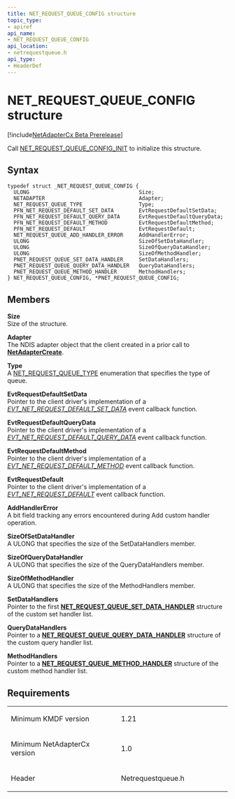 ```yaml
---
title: NET_REQUEST_QUEUE_CONFIG structure
topic_type:
- apiref
api_name:
- NET_REQUEST_QUEUE_CONFIG
api_location:
- netrequestqueue.h
api_type:
- HeaderDef
---
```


# NET\_REQUEST\_QUEUE\_CONFIG structure


[!include[NetAdapterCx Beta Prerelease](../netcx-beta-prerelease.md)]

Call [NET\_REQUEST\_QUEUE\_CONFIG\_INIT](net-request-queue-config-init.md) to initialize this structure.

Syntax
------

```ManagedCPlusPlus
typedef struct _NET_REQUEST_QUEUE_CONFIG {
  ULONG                                   Size;
  NETADAPTER                              Adapter;
  NET_REQUEST_QUEUE_TYPE                  Type;
  PFN_NET_REQUEST_DEFAULT_SET_DATA        EvtRequestDefaultSetData;
  PFN_NET_REQUEST_DEFAULT_QUERY_DATA      EvtRequestDefaultQueryData;
  PFN_NET_REQUEST_DEFAULT_METHOD          EvtRequestDefaultMethod;
  PFN_NET_REQUEST_DEFAULT                 EvtRequestDefault;
  NET_REQUEST_QUEUE_ADD_HANDLER_ERROR     AddHandlerError;
  ULONG                                   SizeOfSetDataHandler;
  ULONG                                   SizeOfQueryDataHandler;
  ULONG                                   SizeOfMethodHandler;
  PNET_REQUEST_QUEUE_SET_DATA_HANDLER     SetDataHandlers;
  PNET_REQUEST_QUEUE_QUERY_DATA_HANDLER   QueryDataHandlers;
  PNET_REQUEST_QUEUE_METHOD_HANDLER       MethodHandlers;
} NET_REQUEST_QUEUE_CONFIG, *PNET_REQUEST_QUEUE_CONFIG;
```

Members
-------

**Size**  
Size of the structure.

**Adapter**  
The NDIS adapter object that the client created in a prior call to [**NetAdapterCreate**](netadaptercreate.md).

**Type**  
A [NET_REQUEST_QUEUE_TYPE](net-request-queue-type.md) enumeration that specifies the type of queue.

**EvtRequestDefaultSetData**  
Pointer to the client driver's implementation of a [*EVT\_NET\_REQUEST\_DEFAULT\_SET\_DATA*](evt-net-request-default-set-data.md) event callback function.

**EvtRequestDefaultQueryData**  
Pointer to the client driver's implementation of a [*EVT\_NET\_REQUEST\_DEFAULT\_QUERY\_DATA*](evt-net-request-default-query-data.md) event callback function.

**EvtRequestDefaultMethod**  
Pointer to the client driver's implementation of a [*EVT\_NET\_REQUEST\_DEFAULT\_METHOD*](evt-net-request-default-method.md) event callback function.

**EvtRequestDefault**  
Pointer to the client driver's implementation of a [*EVT\_NET\_REQUEST\_DEFAULT*](evt-net-request-default.md) event callback function.

**AddHandlerError**  
A bit field tracking any errors encountered during Add custom handler operation.

**SizeOfSetDataHandler**  
A ULONG that specifies the size of the SetDataHandlers member.

**SizeOfQueryDataHandler**  
A ULONG that specifies the size of the QueryDataHandlers member.

**SizeOfMethodHandler**  
A ULONG that specifies the size of the MethodHandlers member.

**SetDataHandlers**  
Pointer to the first [**NET\_REQUEST\_QUEUE\_SET\_DATA\_HANDLER**](net-request-queue-set-data-handler.md) structure of the custom set handler list.

**QueryDataHandlers**  
Pointer to a [**NET\_REQUEST\_QUEUE\_QUERY\_DATA\_HANDLER**](net-request-queue-query-data-handler.md) structure of the custom query handler list.

**MethodHandlers**  
Pointer to a [**NET\_REQUEST\_QUEUE\_METHOD\_HANDLER**](net-request-queue-method-handler.md) structure of the custom method handler list.

Requirements
------------

<table>
<colgroup>
<col width="50%" />
<col width="50%" />
</colgroup>
<tbody>
<tr class="odd">
<td align="left"><p>Minimum KMDF version</p></td>
<td align="left"><p>1.21</p></td>
</tr>
<tr class="even">
<td align="left"><p>Minimum NetAdapterCx version</p></td>
<td align="left"><p>1.0</p></td>
</tr>
<tr class="odd">
<td align="left"><p>Header</p></td>
<td align="left">Netrequestqueue.h</td>
</tr>
</tbody>
</table>

 

 





